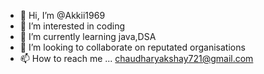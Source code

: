 - 👋 Hi, I’m @Akkii1969
- 👀 I’m interested in coding
- 🌱 I’m currently learning java,DSA
- 💞️ I’m looking to collaborate on reputated organisations
- 📫 How to reach me ... chaudharyakshay721@gmail.com

<!---
Akkii1969/Akkii1969 is a ✨ special ✨ repository because its `README.md` (this file) appears on your GitHub profile.
You can click the Preview link to take a look at your changes.
--->
